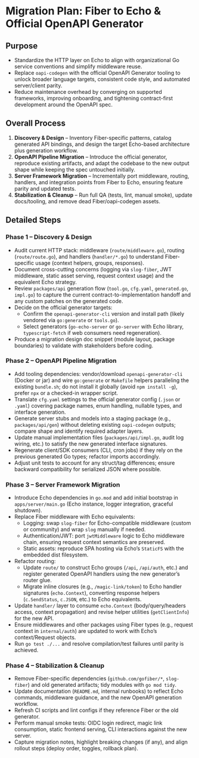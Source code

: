 # Migration Plan: Fiber to Echo & Official OpenAPI Generator

## Purpose
- Standardize the HTTP layer on Echo to align with organizational Go service conventions and simplify middleware reuse.
- Replace `oapi-codegen` with the official OpenAPI Generator tooling to unlock broader language targets, consistent code style, and automated server/client parity.
- Reduce maintenance overhead by converging on supported frameworks, improving onboarding, and tightening contract-first development around the OpenAPI spec.

## Overall Process
1. **Discovery & Design** – Inventory Fiber-specific patterns, catalog generated API bindings, and design the target Echo-based architecture plus generation workflow.
2. **OpenAPI Pipeline Migration** – Introduce the official generator, reproduce existing artifacts, and adapt the codebase to the new output shape while keeping the spec untouched initially.
3. **Server Framework Migration** – Incrementally port middleware, routing, handlers, and integration points from Fiber to Echo, ensuring feature parity and updated tests.
4. **Stabilization & Cleanup** – Run full QA (tests, lint, manual smoke), update docs/tooling, and remove dead Fiber/oapi-codegen assets.

## Detailed Steps

### Phase 1 – Discovery & Design
- Audit current HTTP stack: middleware (`route/middleware.go`), routing (`route/route.go`), and handlers (`handler/*.go`) to understand Fiber-specific usage (context helpers, groups, responses).
- Document cross-cutting concerns (logging via `slog-fiber`, JWT middleware, static asset serving, request context usage) and the equivalent Echo strategy.
- Review `packages/api` generation flow (`tool.go`, `cfg.yaml`, `generated.go`, `impl.go`) to capture the current contract-to-implementation handoff and any custom patches on the generated code.
- Decide on the official generator targets:
  - Confirm the `openapi-generator-cli` version and install path (likely vendored via `go:generate` or `tools.go`).
  - Select generators (`go-echo-server` or `go-server` with Echo library, `typescript-fetch` if web consumers need regeneration).
- Produce a migration design doc snippet (module layout, package boundaries) to validate with stakeholders before coding.

### Phase 2 – OpenAPI Pipeline Migration
- Add tooling dependencies: vendor/download `openapi-generator-cli` (Docker or jar) and wire `go:generate` or `Makefile` helpers paralleling the existing `bundle.sh`; do not install it globally (avoid `npm install -g`), prefer `npx` or a checked-in wrapper script.
- Translate `cfg.yaml` settings to the official generator config (`.json` or `.yaml`) covering package names, enum handling, nullable types, and interface generation.
- Generate server stubs and models into a staging package (e.g., `packages/api/gen`) without deleting existing `oapi-codegen` outputs; compare shape and identify required adapter layers.
- Update manual implementation files (`packages/api/impl.go`, audit log wiring, etc.) to satisfy the new generated interface signatures.
- Regenerate client/SDK consumers (CLI, cron jobs) if they rely on the previous generated Go types; refactor imports accordingly.
- Adjust unit tests to account for any struct/tag differences; ensure backward compatibility for serialized JSON where possible.

### Phase 3 – Server Framework Migration
- Introduce Echo dependencies in `go.mod` and add initial bootstrap in `apps/server/main.go` (Echo instance, logger integration, graceful shutdown).
- Replace Fiber middleware with Echo equivalents:
  - Logging: swap `slog-fiber` for Echo-compatible middleware (custom or community) and wrap `slog` manually if needed.
  - Authentication/JWT: port `jwtMiddleware` logic to Echo middleware chain, ensuring request context semantics are preserved.
  - Static assets: reproduce SPA hosting via Echo’s `StaticFS` with the embedded dist filesystem.
- Refactor routing:
  - Update `route/` to construct Echo groups (`/api`, `/api/auth`, etc.) and register generated OpenAPI handlers using the new generator’s router glue.
  - Migrate inline closures (e.g., `/magic-link/token`) to Echo handler signatures (`echo.Context`), converting response helpers (`c.SendStatus`, `c.JSON`, etc.) to Echo equivalents.
- Update `handler/` layer to consume `echo.Context` (body/query/headers access, context propagation) and revise helper utilities (`getClientInfo`) for the new API.
- Ensure middlewares and other packages using Fiber types (e.g., request context in `internal/auth`) are updated to work with Echo’s context/Request objects.
- Run `go test ./...` and resolve compilation/test failures until parity is achieved.

### Phase 4 – Stabilization & Cleanup
- Remove Fiber-specific dependencies (`github.com/gofiber/*`, `slog-fiber`) and old generated artifacts; tidy modules with `go mod tidy`.
- Update documentation (`README.md`, internal runbooks) to reflect Echo commands, middleware guidance, and the new OpenAPI generation workflow.
- Refresh CI scripts and lint configs if they reference Fiber or the old generator.
- Perform manual smoke tests: OIDC login redirect, magic link consumption, static frontend serving, CLI interactions against the new server.
- Capture migration notes, highlight breaking changes (if any), and align rollout steps (deploy order, toggles, rollback plan).
